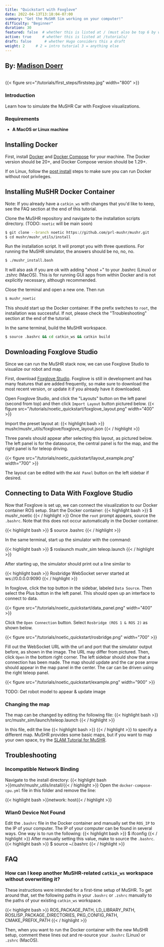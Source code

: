 ```yaml
---
title: "Quickstart with Foxglove"
date: 2022-04-13T13:18:04-07:00
summary: "Get the MuSHR Sim working on your computer!"
difficulty: "Beginner"
duration: 30
featured: false  # whether this is listed at / (must also be top 6 by weight).
active: true     # whether this is listed at /tutorials/
draft: false      # whether Hugo considers this a draft
weight: 2     # 2 = intro tutorial 3 = anything else
---
```


<h2> By: <a href=https://mushr.io/>Madison Doerr</a></h2>

<!-- Header figure required! -->
<br>
{{< figure src="/tutorials/first_steps/firststep.jpg" width="800" >}}
</br>

### Introduction

Learn how to simulate the MuSHR Car with Foxglove visualizations.

### Requirements

* **A MacOS or Linux machine**

## Installing Docker

First, install [Docker](https://docs.docker.com/get-docker/) and [Docker Compose](https://docs.docker.com/compose/install/) for your machine. The Docker version should be 20+, and Docker Compose version should be 1.29+.

If on Linux, follow the [post install](https://docs.docker.com/engine/install/linux-postinstall/) steps to make sure you can run Docker without root privileges.

## Installing MuSHR Docker Container

Note: If you already have a `catkin_ws` with changes that you'd like to keep, see the FAQ section at the end of this tutorial.

Clone the MuSHR repository and navigate to the installation scripts directory. (TODO: `noetic` will be main soon)

```bash
$ git clone --branch noetic https://github.com/prl-mushr/mushr.git
$ cd mushr/mushr_utils/install
```

Run the installation script. It will prompt you with three questions. For running the MuSHR simulator, the answers should be no, no, no.

```bash
$ ./mushr_install.bash
```

It will also ask if you are ok with adding "xhost +" to your .bashrc (Linux) or .zshrc (MacOS). This is for running GUI apps from within Docker and is not explicitly necessary, although recommended.

Close the terminal and open a new one. Then run
```bash
$ mushr_noetic
```

This should start up the Docker container. If the prefix switches to `root`, the installation was successful. If not, please check the "Troubleshooting" section at the end of the tutorial.

In the same terminal, build the MuSHR workspace.

```bash
$ source .bashrc && cd catkin_ws && catkin build
```

## Downloading Foxglove Studio

Since we can run the MuSHR stack now, we can use Foxglove Studio to visualize our robot and map.

First, download [Foxglove Studio](https://foxglove.dev/download). Foxglove is
still in development and has many features that are added frequently, so make sure to download the most
recent version, or update it if you already have it downloaded.

Open Foxglove Studio, and click the "Layouts" button on the left panel (second from top) and then click
`Import Layout` button pictured below.
{{< figure src="/tutorials/noetic_quickstart/foxglove_layout.png" width="400" >}}

Import the preset layout at:
{{< highlight bash >}} mushr/mushr_utils/foxglove/foxglove_layout.json {{< / highlight >}}

Three panels should appear after selecting this layout, as pictured below. The left panel is for the datasource, the central panel is for the map, and the right panel is for teleop driving.

{{< figure src="/tutorials/noetic_quickstart/layout_example.png" width="700" >}}

The layout can be edited with the `Add Panel` button on the left sidebar if desired.

## Connecting to Data With Foxglove Studio
Now that Foxglove is set up, we can connect the visualization to our Docker container ROS setup. Start the Docker container:
{{< highlight bash >}} $ mushr_noetic {{< / highlight >}}
Once the `root` prompt appears, source the `.bashrc`. Note that this does not occur automatically in the Docker container.

{{< highlight bash >}} $ source .bashrc {{< / highlight >}}

In the same terminal, start up the simulator with the command:

{{< highlight bash >}} $ roslaunch mushr_sim teleop.launch {{< / highlight >}}

After starting up, the simulator should print out a line similar to

{{< highlight bash >}} Rosbridge WebSocket server started at ws://0.0.0.0:9090 {{< / highlight >}}

In foxglove, click the top button in the sidebar, labeled `Data Source`. Then select the Plus button in the left panel. This should open up an interface to connect to data.

{{< figure src="/tutorials/noetic_quickstart/data_panel.png" width="400" >}}

Click the `Open Connection` button. Select `Rosbridge (ROS 1 & ROS 2)` as shown below.

{{< figure src="/tutorials/noetic_quickstart/rosbridge.png" width="700" >}}

Fill out the WebSocket URL with the url and port that the simulator output before, as shown in the image. The URL may differ from pictured. Then, click `Open` in the bottom right corner. The left sidebar should show that a connection has been made. The map should update and the car pose arrow should appear in the map panel in the center. The car can be driven using the right teleop panel.

{{< figure src="/tutorials/noetic_quickstart/example.png" width="900" >}}

TODO: Get robot model to appear & update image

### Changing the map
The map can be changed by editing the following file:
{{< highlight bash >}} src/mushr_sim/launch/teleop.launch {{< / highlight >}}

In this file, edit the line
{{< highlight bash >}} <arg name="map" default="$(find mushr_sim)/maps/sandbox.yaml"/>{{< / highlight >}}
to specify a different map. MuSHR provides some basic maps, but if you want to map your own space, try the [SLAM Tutorial for MuSHR](/tutorials/mapping).

## Troubleshooting
### Incompatible Network Binding
Navigate to the install directory:
{{< highlight bash >}}mushr/mushr_utils/install/{{< / highlight >}}
Open the `docker-compose-cpu.yml` file in this folder and remove the line:

{{< highlight bash >}}network: host{{< / highlight >}}
### Wlan0 Device Not Found
Edit the `.bashrc` file in the Docker container and manually set the `ROS_IP` to the IP of your computer.
The IP of your computer can be found in several ways. One way is to run the following:
{{< highlight bash >}}
$ ifconfig
{{< / highlight >}}
After manually setting this value, make to source the `.bashrc`.
{{< highlight bash >}}
$ source ~/.bashrc
{{< / highlight >}}

## FAQ

### How can I keep another MuSHR-related `catkin_ws` workspace without overwriting it?

These instructions were intended for a first-time setup of MuSHR. To get around that,
set the following paths in your `.bashrc` or `.zshrc` manually to the paths of your existing `catkin_ws` workspace.

{{< highlight bash >}}
ROS_PACKAGE_PATH, LD_LIBRARY_PATH, ROSLISP_PACKAGE_DIRECTORIES, PKG_CONFIG_PATH, CMAKE_PREFIX_PATH
{{< / highlight >}}

Then, when you want to run the Docker container with the new MuSHR setup, comment these lines out and re-source your `.bashrc` (Linux) or `.zshrc` (MacOS).


